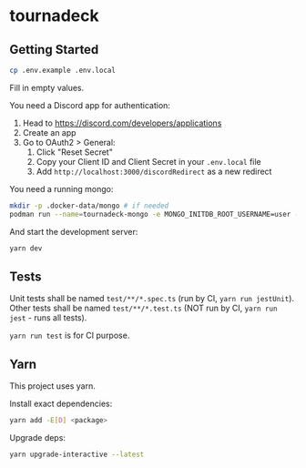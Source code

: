 # tournadeck

## Getting Started

```bash
cp .env.example .env.local
```

Fill in empty values.

You need a Discord app for authentication:

1. Head to https://discord.com/developers/applications
2. Create an app
3. Go to OAuth2 > General:
   1. Click "Reset Secret"
   2. Copy your Client ID and Client Secret in your `.env.local` file
   3. Add `http://localhost:3000/discordRedirect` as a new redirect

You need a running mongo:

```bash
mkdir -p .docker-data/mongo # if needed
podman run --name=tournadeck-mongo -e MONGO_INITDB_ROOT_USERNAME=user -e MONGO_INITDB_ROOT_PASSWORD=password -v .docker-data/mongo:/data/db -p 27022:27017 mongo:7
```

And start the development server:

```bash
yarn dev
```

## Tests

Unit tests shall be named `test/**/*.spec.ts` (run by CI, `yarn run jestUnit`).  
Other tests shall be named `test/**/*.test.ts` (NOT run by CI, `yarn run jest` - runs all tests).

`yarn run test` is for CI purpose.

## Yarn

This project uses yarn.

Install exact dependencies:

```bash
yarn add -E[D] <package>
```

Upgrade deps:

```bash
yarn upgrade-interactive --latest
```
